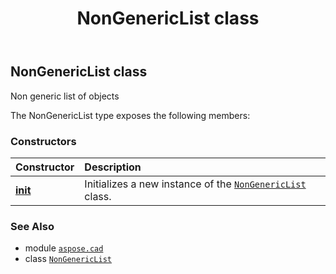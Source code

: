﻿---
title: NonGenericList class
second_title: Aspose.CAD for Python via .NET API References
description: 
type: docs
weight: 400
url: /python-net/aspose.cad/nongenericlist/
is_root: false
---

## NonGenericList class

Non generic list of objects



The NonGenericList type exposes the following members:

### Constructors
| Constructor | Description |
| :- | :- |
| [__init__](/cad/python-net/aspose.cad/nongenericlist/__init__/#list) | Initializes a new instance of the [`NonGenericList`](/cad/python-net/aspose.cad/nongenericlist) class. |



### See Also
* module [`aspose.cad`](..)
* class [`NonGenericList`](/cad/python-net/aspose.cad/nongenericlist)
